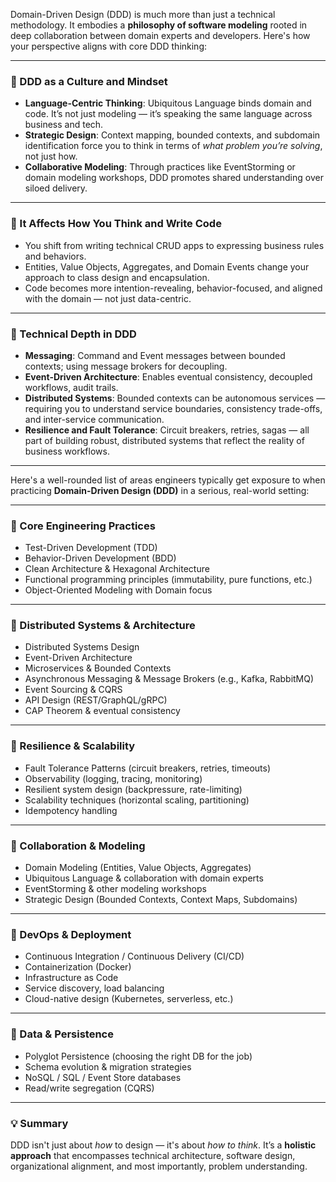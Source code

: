Domain-Driven Design (DDD) is much more than just a technical methodology. It embodies a **philosophy of software modeling** rooted in deep collaboration between domain experts and developers. Here's how your perspective aligns with core DDD thinking:

---

### 🔷 DDD as a Culture and Mindset

* **Language-Centric Thinking**: Ubiquitous Language binds domain and code. It’s not just modeling — it’s speaking the same language across business and tech.
* **Strategic Design**: Context mapping, bounded contexts, and subdomain identification force you to think in terms of *what problem you’re solving*, not just how.
* **Collaborative Modeling**: Through practices like EventStorming or domain modeling workshops, DDD promotes shared understanding over siloed delivery.

---

### 🔶 It Affects How You Think and Write Code

* You shift from writing technical CRUD apps to expressing business rules and behaviors.
* Entities, Value Objects, Aggregates, and Domain Events change your approach to class design and encapsulation.
* Code becomes more intention-revealing, behavior-focused, and aligned with the domain — not just data-centric.

---

### 🔸 Technical Depth in DDD

* **Messaging**: Command and Event messages between bounded contexts; using message brokers for decoupling.
* **Event-Driven Architecture**: Enables eventual consistency, decoupled workflows, audit trails.
* **Distributed Systems**: Bounded contexts can be autonomous services — requiring you to understand service boundaries, consistency trade-offs, and inter-service communication.
* **Resilience and Fault Tolerance**: Circuit breakers, retries, sagas — all part of building robust, distributed systems that reflect the reality of business workflows.

---

Here's a well-rounded list of areas engineers typically get exposure to when practicing **Domain-Driven Design (DDD)** in a serious, real-world setting:

---

### 🔹 Core Engineering Practices

* Test-Driven Development (TDD)
* Behavior-Driven Development (BDD)
* Clean Architecture & Hexagonal Architecture
* Functional programming principles (immutability, pure functions, etc.)
* Object-Oriented Modeling with Domain focus

---

### 🔹 Distributed Systems & Architecture

* Distributed Systems Design
* Event-Driven Architecture
* Microservices & Bounded Contexts
* Asynchronous Messaging & Message Brokers (e.g., Kafka, RabbitMQ)
* Event Sourcing & CQRS
* API Design (REST/GraphQL/gRPC)
* CAP Theorem & eventual consistency

---

### 🔹 Resilience & Scalability

* Fault Tolerance Patterns (circuit breakers, retries, timeouts)
* Observability (logging, tracing, monitoring)
* Resilient system design (backpressure, rate-limiting)
* Scalability techniques (horizontal scaling, partitioning)
* Idempotency handling

---

### 🔹 Collaboration & Modeling

* Domain Modeling (Entities, Value Objects, Aggregates)
* Ubiquitous Language & collaboration with domain experts
* EventStorming & other modeling workshops
* Strategic Design (Bounded Contexts, Context Maps, Subdomains)

---

### 🔹 DevOps & Deployment

* Continuous Integration / Continuous Delivery (CI/CD)
* Containerization (Docker)
* Infrastructure as Code
* Service discovery, load balancing
* Cloud-native design (Kubernetes, serverless, etc.)

---

### 🔹 Data & Persistence

* Polyglot Persistence (choosing the right DB for the job)
* Schema evolution & migration strategies
* NoSQL / SQL / Event Store databases
* Read/write segregation (CQRS)

---

### 💡 Summary

DDD isn't just about *how* to design — it's about *how to think*. It’s a **holistic approach** that encompasses technical architecture, software design, organizational alignment, and most importantly, problem understanding.
